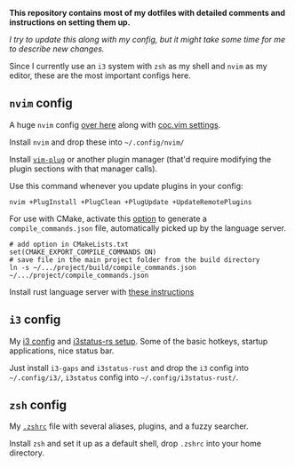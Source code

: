**This repository contains most of my dotfiles with detailed comments and instructions on setting them up.**

*I try to update this along with my config, but it might take some time for me to describe new changes.*

Since I currently use an `i3` system with `zsh` as my shell and `nvim` as my editor, these are the most important configs here.

## `nvim` config

A huge `nvim` config [over here](nvim/init.vim) along with [coc.vim settings](nvim/coc-settings.json).

Install `nvim` and drop these into `~/.config/nvim/`

Install [`vim-plug`](https://github.com/junegunn/vim-plug) or another plugin 
manager (that'd require modifying the plugin sections with that manager calls).

Use this command whenever you update plugins in your config:
```
nvim +PlugInstall +PlugClean +PlugUpdate +UpdateRemotePlugins
```

For use with CMake, activate this [option](https://cmake.org/cmake/help/latest/variable/CMAKE_EXPORT_COMPILE_COMMANDS.html)
to generate a `compile_commands.json` file, automatically picked up by the language server.
```
# add option in CMakeLists.txt
set(CMAKE_EXPORT_COMPILE_COMMANDS ON)
# save file in the main project folder from the build directory
ln -s ~/.../project/build/compile_commands.json ~/.../project/compile_commands.json
```

Install rust language server with [these instructions](https://rust-analyzer.github.io/manual.html#vimneovim)

## `i3` config

My [i3 config](i3/config) and [i3status-rs setup](i3/config.toml).
Some of the basic hotkeys, startup applications, nice
status bar.

Just install `i3-gaps` and `i3status-rust` and drop the `i3` config into `~/.config/i3/`,
`i3status` config into `~/.config/i3status-rust/`.

## `zsh` config

My [`.zshrc`](zsh/.zshrc) file with several aliases, plugins, and a fuzzy searcher.

Install `zsh` and set it up as a default shell, drop `.zshrc` into your home directory.
